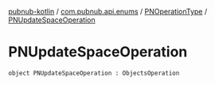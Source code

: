 [pubnub-kotlin](../../index.md) / [com.pubnub.api.enums](../index.md) / [PNOperationType](index.md) / [PNUpdateSpaceOperation](./-p-n-update-space-operation.md)

# PNUpdateSpaceOperation

`object PNUpdateSpaceOperation : ObjectsOperation`